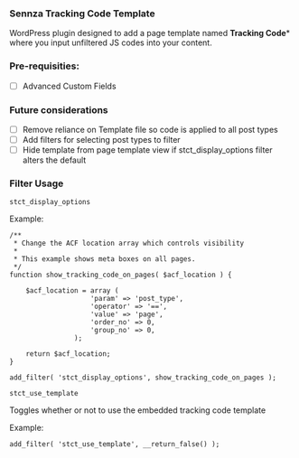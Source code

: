 ### Sennza Tracking Code Template

WordPress plugin designed to add a page template named **Tracking Code*** where you input unfiltered JS codes into your content.

### Pre-requisities:

- [ ] Advanced Custom Fields

### Future considerations

- [ ] Remove reliance on Template file so code is applied to all post types
- [ ] Add filters for selecting post types to filter
- [ ] Hide template from page template view if stct_display_options filter alters the default

### Filter Usage

```stct_display_options```

Example:

```
/**
 * Change the ACF location array which controls visibility
 *
 * This example shows meta boxes on all pages.
 */
function show_tracking_code_on_pages( $acf_location ) {

	$acf_location =	array (
					'param' => 'post_type',
					'operator' => '==',
					'value' => 'page',
					'order_no' => 0,
					'group_no' => 0,
				);

	return $acf_location;
}

add_filter( 'stct_display_options', show_tracking_code_on_pages );
```

```stct_use_template```

Toggles whether or not to use the embedded tracking code template

Example:

```
add_filter( 'stct_use_template', __return_false() );
```
